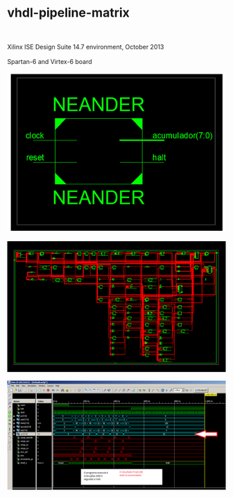 # vhdl-pipeline-matrix

<br/><br/>
Xilinx ISE Design Suite 14.7 environment, October 2013
<br/><br/>
Spartan-6 and Virtex-6 board
<br/><br/>
![ScreenShot](https://raw.githubusercontent.com/izemauricio/neander-computer/master/screenshot%20(2).png)
<br/><br/>
![ScreenShot](https://raw.githubusercontent.com/izemauricio/neander-computer/master/screenshot%20(3).png)
<br/><br/>
![ScreenShot](https://raw.githubusercontent.com/izemauricio/neander-computer/master/screenshot%20(1).png)

